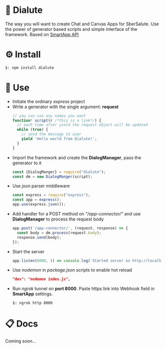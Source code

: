 # 🧶 Dialute

The way you will want to create Chat and Canvas Apps for SberSalute. Use the power of generator based scripts and simple
interface of the framework. Based
on [SmartApp API](https://developer.sberdevices.ru/docs/ru/developer_tools/amp/smartappapi_description_and_guide)

# ⚙️ Install

```bash
$: npm install dialute
```

# 🚀 Use

* Initiate the ordinary *express* project
* Write a generator with the single argument: __request__
    ```js
    // you can use any names you want
    function* script(r /*this is a link*/) { 
      // each time after yield the request object will be updated
      while (true) {
        // send the message to user
        yield 'Hello world from Dialute!';
      }
    }
    ```
* Import the framework and create the __DialogManager__, pass the generator to it
    ```js
    const {DialogManger} = require("dialute");
    const dm = new DialogManger(script);
    ```
* Use *json* parser middleware
    ```js
    const express = require("express");
    const app = express();
    app.use(express.json());
    ```
* Add handler for a POST method on *"/app-connector/"* and use __DialogManager__ to process the request body
    ```js
    app.post('/app-connector/', (request, response) => {
      const body = dm.process(request.body);
      response.send(body);
    });
    ```
* Start the server
    ```js
    app.listen(8000, () => console.log(`Started server on http://localhost:8000/`));
    ```
* Use *nodemon* in *package.json* scripts to enable hot reload
    ```json
    "dev": "nodemon index.js",
    ```
* Run *ngrok* tunnel on __port 8000__. Paste https link into Webhook field in __SmartApp__ settings.
    ```bash
    $: ngrok http 8000
    ```

# 📋 Docs

Coming soon...
